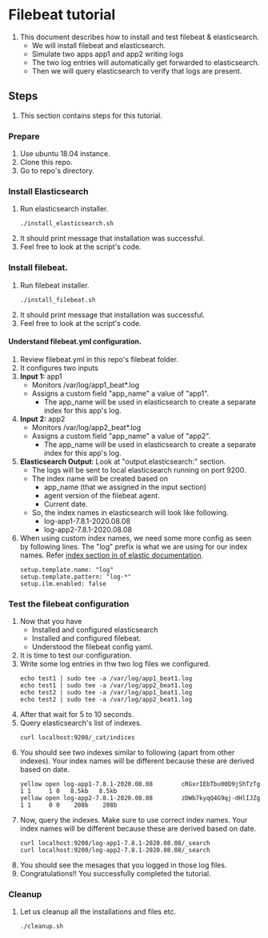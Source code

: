 # Filebeat tutorial
1. This document describes how to install and test filebeat & elasticsearch.
    * We will install filebeat and elasticsearch.
    * Simulate two apps app1 and app2 writing logs
    * The two log entries will automatically get forwarded to elasticsearch.
    * Then we will query elasticsearch to verify that logs are present.

## Steps
1. This section contains steps for this tutorial.

### Prepare
1. Use ubuntu 18.04 instance.
2. Clone this repo.
3. Go to repo's directory.

### Install Elasticsearch
1. Run elasticsearch installer.
    ```
    ./install_elasticsearch.sh
    ```
2. It should print message that installation was successful.
3. Feel free to look at the script's code.

### Install filebeat.
1. Run filebeat installer.
    ```
    ./install_filebeat.sh
    ```
2. It should print message that installation was successful.
3. Feel free to look at the script's code.

#### Understand filebeat.yml configuration.
1. Review filebeat.yml in this repo's filebeat folder.
2. It configures two inputs
3. **Input 1:** app1
    * Monitors /var/log/app1_beat*.log
    * Assigns a custom field "app_name" a value of "app1".
        - The app_name will be used in elasticsearch to create a separate index for this app's log.
4. **Input 2:** app2
    * Monitors /var/log/app2_beat*.log
    * Assigns a custom field "app_name" a value of "app2".
        - The app_name will be used in elasticsearch to create a separate index for this app's log.
5. **Elasticsearch Output**: Look at "output.elasticsearch:" section.
    * The logs will be sent to local elasticsearch running on port 9200.
    * The index name will be created based on
        - app_name (that we assigned in the input section)
        - agent version of the filebeat agent.
        - Current date.
    * So, the index names in elasticsearch will look like following.
        - log-app1-7.8.1-2020.08.08
        - log-app2-7.8.1-2020.08.08
6. When using custom index names, we need some more config as seen by following lines. The "log" prefix is what we are using for our index names. Refer [index section in of elastic documentation](https://www.elastic.co/guide/en/beats/filebeat/current/elasticsearch-output.html#index-option-es).
    ```
    setup.template.name: "log"
    setup.template.pattern: "log-*"
    setup.ilm.enabled: false
    ```

### Test the filebeat configuration
1. Now that you have
    * Installed and configured elasticsearch
    * Installed and configured filebeat.
    * Understood the filebeat config yaml.
2. It is time to test our configuration.
3. Write some log entries in thw two log files we configured.
    ```
    echo test1 | sudo tee -a /var/log/app1_beat1.log
    echo test1 | sudo tee -a /var/log/app2_beat1.log
    echo test2 | sudo tee -a /var/log/app1_beat1.log
    echo test2 | sudo tee -a /var/log/app2_beat1.log
    ```
4. After that wait for 5 to 10 seconds.
5. Query elasticsearch's list of indexes.
    ```
    curl localhost:9200/_cat/indices
    ```
6. You should see two indexes similar to following (apart from other indexes). Your index names will be different because these are derived based on date.
    ```
    yellow open log-app1-7.8.1-2020.08.08        cRGxrIEbTbu00D9jShTzTg 1 1     1 0   8.5kb   8.5kb
    yellow open log-app2-7.8.1-2020.08.08        zDWb7kyqQ4G9qj-dHlIJZg 1 1     0 0    208b    208b
    ```
7. Now, query the indexes. Make sure to use correct index names. Your index names will be different because these are derived based on date.
    ```
    curl localhost:9200/log-app1-7.8.1-2020.08.08/_search
    curl localhost:9200/log-app2-7.8.1-2020.08.08/_search
    ```
8. You should see the mesages that you logged in those log files.
9. Congratulations!! You successfully completed the tutorial.

### Cleanup
1. Let us cleanup all the installations and files etc.
    ```
    ./cleanup.sh
    ```
